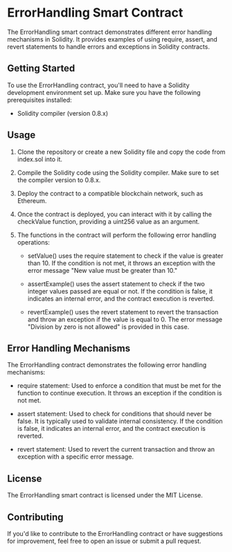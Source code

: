 
# **ErrorHandling Smart Contract**
The ErrorHandling smart contract demonstrates different error handling mechanisms in Solidity. It provides examples of using require, assert, and revert statements to handle errors and exceptions in Solidity contracts.

## Getting Started
To use the ErrorHandling contract, you'll need to have a Solidity development environment set up. Make sure you have the following prerequisites installed:
* Solidity compiler (version 0.8.x)
## Usage
1. Clone the repository or create a new Solidity file and copy the code from index.sol into it.

2. Compile the Solidity code using the Solidity compiler. Make sure to set the compiler version to 0.8.x.

3. Deploy the contract to a compatible blockchain network, such as Ethereum.

4. Once the contract is deployed, you can interact with it by calling the checkValue function, providing a uint256 value as an argument.

5. The functions in the contract will perform the following error handling operations:

    * setValue() uses the require statement to check if the value is greater than 10. If the condition is not met, it throws an exception with the error message "New value must be greater than 10."

    * assertExample() uses the assert statement to check if the two integer values passed are equal or not. If the condition is false, it indicates an internal error, and the contract execution is reverted.

    * revertExample() uses the revert statement to revert the transaction and throw an exception if the value is equal to 0. The error message "Division by zero is not allowed" is provided in this case.


## Error Handling Mechanisms
The ErrorHandling contract demonstrates the following error handling mechanisms:

* require statement: Used to enforce a condition that must be met for the function to continue execution. It throws an exception if the condition is not met.

* assert statement: Used to check for conditions that should never be false. It is typically used to validate internal consistency. If the condition is false, it indicates an internal error, and the contract execution is reverted.

* revert statement: Used to revert the current transaction and throw an exception with a specific error message.

## License
The ErrorHandling smart contract is licensed under the MIT License.

## Contributing
If you'd like to contribute to the ErrorHandling contract or have suggestions for improvement, feel free to open an issue or submit a pull request.
